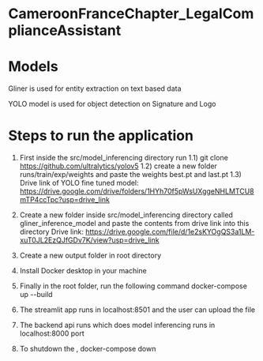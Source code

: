 # CameroonFranceChapter_LegalComplianceAssistant

# Models
Gliner is used for entity extraction on text based data 

YOLO model is used for object detection on Signature and Logo

# Steps to run the application
1) First inside the src/model_inferencing directory run 
     1.1) git clone https://github.com/ultralytics/yolov5
     1.2) create a new folder runs/train/exp/weights and paste the weights best.pt and last.pt
     1.3) Drive link of YOLO fine tuned model: https://drive.google.com/drive/folders/1HYh70f5pWsUXggeNHLMTCU8mTP4ccTpc?usp=drive_link

2) Create a new folder inside src/model_inferencing directory called gliner_inference_model and paste the contents from drive link into this directory
    Drive link: https://drive.google.com/file/d/1e2sKYOgQS3a1LM-xuT0JL2EzQJfGDv7K/view?usp=drive_link
3) Create a new output folder in root directory
4) Install Docker desktop in your machine 
5) Finally in the root folder, run the following command 
    docker-compose up --build
6) The streamlit app runs in localhost:8501 and the user can upload the file
7) The backend api runs which does model inferencing runs in localhost:8000 port
8) To shutdown the , docker-compose down
